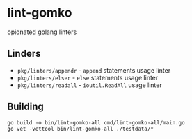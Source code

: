 # lint-gomko

opionated golang linters

## Linders

- `pkg/linters/appendr` - `append` statements usage linter
- `pkg/linters/elser` - `else` statements usage linter
- `pkg/linters/readall` - `ioutil.ReadAll` usage linter

## Building

```
go build -o bin/lint-gomko-all cmd/lint-gomko-all/main.go
go vet -vettool bin/lint-gomko-all ./testdata/*
```
